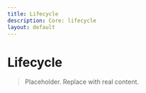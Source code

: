 ```yaml
---
title: Lifecycle
description: Core: lifecycle
layout: default
---
```

# Lifecycle

> Placeholder. Replace with real content.
